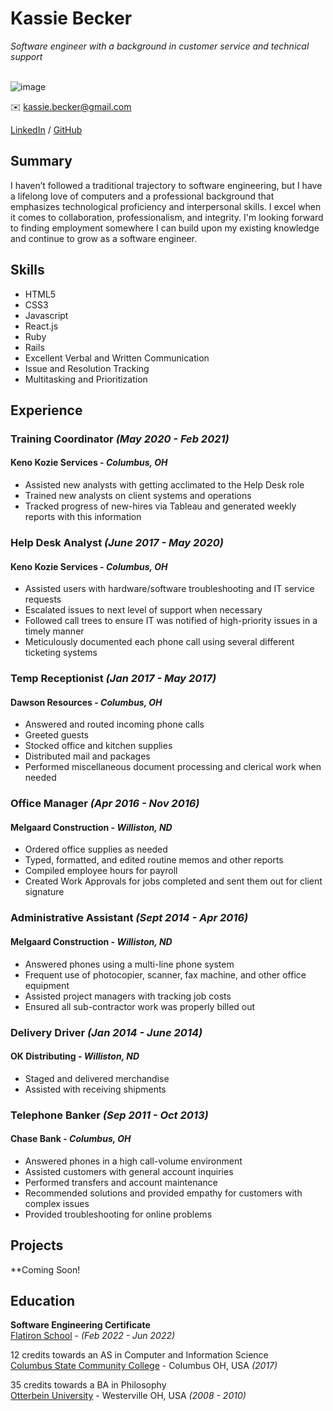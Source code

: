 # Kassie Becker

_Software engineer with a background in customer service and technical support_<br><br>

![image](https://user-images.githubusercontent.com/17421693/163753735-fac3b52f-2153-44dc-b2ad-e8ce0a23173f.png)

✉️ kassie.becker@gmail.com

[LinkedIn](https://www.linkedin.com/in/kassaundra-becker/) / [GitHub](https://github.com/KaiserKassie)

## Summary
I haven’t followed a traditional trajectory to software engineering, but I have a lifelong love of computers and a professional background that emphasizes technological proficiency and interpersonal skills. I excel when it comes to collaboration, professionalism, and integrity. I'm looking forward to finding employment somewhere I can build upon my existing knowledge and continue to grow as a software engineer.

## Skills

  - HTML5
  - CSS3
  - Javascript
  - React.js
  - Ruby
  - Rails
  - Excellent Verbal and Written Communication
  - Issue and Resolution Tracking
  - Multitasking and Prioritization

## Experience

### **Training Coordinator**  _(May 2020 - Feb 2021)_
#### Keno Kozie Services - _Columbus, OH_
  - Assisted new analysts with getting acclimated to the Help Desk role
  - Trained new analysts on client systems and operations
  - Tracked progress of new-hires via Tableau and generated weekly reports with this information
  
### Help Desk Analyst _(June 2017 - May 2020)_
#### Keno Kozie Services - _Columbus, OH_
  - Assisted users with hardware/software troubleshooting and IT service requests
  - Escalated issues to next level of support when necessary
  - Followed call trees to ensure IT was notified of high-priority issues in a timely manner
  - Meticulously documented each phone call using several different ticketing systems
  
### Temp Receptionist _(Jan 2017 - May 2017)_
#### Dawson Resources - _Columbus, OH_
  - Answered and routed incoming phone calls
  - Greeted guests
  - Stocked office and kitchen supplies
  - Distributed mail and packages
  - Performed miscellaneous document processing and clerical work when needed
  
### Office Manager _(Apr 2016 - Nov 2016)_
#### Melgaard Construction - _Williston, ND_
  - Ordered office supplies as needed
  - Typed, formatted, and edited routine memos and other reports
  - Compiled employee hours for payroll
  - Created Work Approvals for jobs completed and sent them out for client signature
  
### Administrative Assistant _(Sept 2014 - Apr 2016)_
#### Melgaard Construction - _Williston, ND_
  - Answered phones using a multi-line phone system
  - Frequent use of photocopier, scanner, fax machine, and other office equipment
  - Assisted project managers with tracking job costs
  - Ensured all sub-contractor work was properly billed out
  
### Delivery Driver _(Jan 2014 - June 2014)_
#### OK Distributing - _Williston, ND_
  - Staged and delivered merchandise
  - Assisted with receiving shipments
  
### Telephone Banker _(Sep 2011 - Oct 2013)_
#### Chase Bank - _Columbus, OH_
  - Answered phones in a high call-volume environment
  - Assisted customers with general account inquiries
  - Performed transfers and account maintenance
  - Recommended solutions and provided empathy for customers with complex issues
  - Provided troubleshooting for online problems

## Projects

**Coming Soon!

## Education

**Software Engineering Certificate**<br>
[Flatiron School](https://flatironschool.com/) - _(Feb 2022 - Jun 2022)_ <br>

12 credits towards an AS in Computer and Information Science<br>
[Columbus State Community College](https://www.cscc.edu/) - Columbus OH, USA _(2017)_

35 credits towards a BA in Philosophy<br>
[Otterbein University](https://www.otterbein.edu/) - Westerville OH, USA _(2008 - 2010)_

